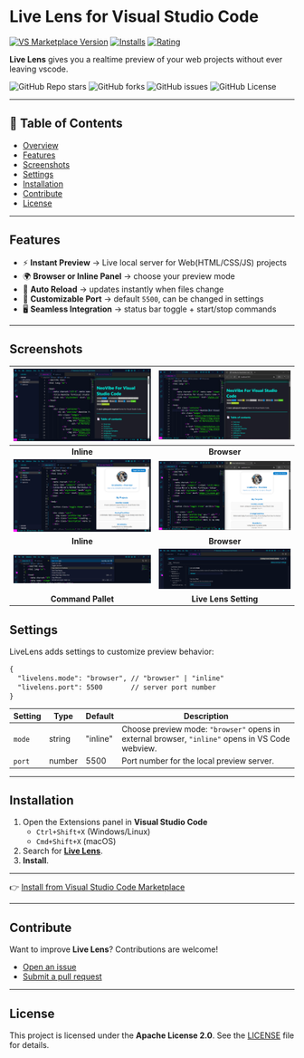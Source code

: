 # Live Lens for Visual Studio Code

[![VS Marketplace Version](https://img.shields.io/visual-studio-marketplace/v/birukbelihu.live-lens?style=flat-square&logo=visual-studio-code)](https://marketplace.visualstudio.com/items?itemName=birukbelihu.live-lens)
[![Installs](https://img.shields.io/visual-studio-marketplace/i/birukbelihu.live-lens?style=flat-square&logo=visual-studio-code)](https://marketplace.visualstudio.com/items?itemName=birukbelihu.live-lens)
[![Rating](https://img.shields.io/visual-studio-marketplace/r/birukbelihu.live-lens?style=flat-square&logo=visual-studio-code)](https://marketplace.visualstudio.com/items?itemName=birukbelihu.live-lens)

**Live Lens** gives you a realtime preview of your web projects without ever leaving vscode.

![GitHub Repo stars](https://img.shields.io/github/stars/BirukBelihu/live-lens?style=flat-square&logo=github)
![GitHub forks](https://img.shields.io/github/forks/BirukBelihu/live-lens?style=flat-square&logo=github)
![GitHub issues](https://img.shields.io/github/issues/BirukBelihu/live-lens?style=flat-square)
![GitHub License](https://img.shields.io/github/license/birukbelihu/live-lens)

---

## 📑 Table of Contents

- [Overview](#live-lens-for-visual-studio-code)
- [Features](#features)
- [Screenshots](#screenshots)
- [Settings](#settings)
- [Installation](#installation)
- [Contribute](#contribute)
- [License](#license)

---

## Features

- ⚡ **Instant Preview** → Live local server for Web(HTML/CSS/JS) projects  
- 🌍 **Browser or Inline Panel** → choose your preview mode  
- 🔄 **Auto Reload** → updates instantly when files change  
- 🔌 **Customizable Port** → default `5500`, can be changed in settings  
- 🖥️ **Seamless Integration** → status bar toggle + start/stop commands

---

## Screenshots

| ![Live Lens Screenshot 1](https://github.com/birukbelihu/live-lens/blob/master/images/live-lens-s1.png) | ![Live Lens Screenshot 1](https://github.com/birukbelihu/live-lens/blob/master/images/live-lens-s2.png) |
|:-------------------------------------------------------------------------------------------------------:|:-------------------------------------------------------------------------------------------------------:|
|                                               **Inline**                                                |                                               **Browser**                                               |
| ![Live Lens Screenshot 3](https://github.com/birukbelihu/live-lens/blob/master/images/live-lens-s3.png) | ![Live Lens Screenshot 4](https://github.com/birukbelihu/live-lens/blob/master/images/live-lens-s4.png) |                                                                                         |
|                                               **Inline**                                                |                                               **Browser**                                               |
| ![Live Lens Screenshot 5](https://github.com/birukbelihu/live-lens/blob/master/images/live-lens-s5.png) | ![Live Lens Screenshot 6](https://github.com/birukbelihu/live-lens/blob/master/images/live-lens-s6.png) |                                                                                         |
|                                           **Command Pallet**                                            |                                          **Live Lens Setting**                                          |

## Settings

LiveLens adds settings to customize preview behavior:

```jsonc
{
  "livelens.mode": "browser", // "browser" | "inline"
  "livelens.port": 5500       // server port number
}
```

| Setting | Type   | Default  | Description                                                                                      |
|---------|--------|----------|--------------------------------------------------------------------------------------------------|
| `mode`  | string | "inline" | Choose preview mode: `"browser"` opens in external browser, `"inline"` opens in VS Code webview. |
| `port`  | number | 5500     | Port number for the local preview server.                                                        |

---

## Installation

1. Open the Extensions panel in **Visual Studio Code**  
   - `Ctrl+Shift+X` (Windows/Linux)  
   - `Cmd+Shift+X` (macOS)  
2. Search for [**Live Lens**](https://marketplace.visualstudio.com/items?itemName=birukbelihu.live-lens).  
3. **Install**.  

---

👉 [Install from Visual Studio Code Marketplace](https://marketplace.visualstudio.com/items?itemName=birukbelihu.live-lens)

---

## Contribute

Want to improve **Live Lens**? Contributions are welcome!  

- [Open an issue](https://github.com/birukbelihu/live-lens/issues)  
- [Submit a pull request](https://github.com/birukbelihu/live-lens/pulls)  

---

## License

This project is licensed under the **Apache License 2.0**. See the [LICENSE](https://github.com/birukbelihu/live-lens/blob/master/LICENSE) file for details.
